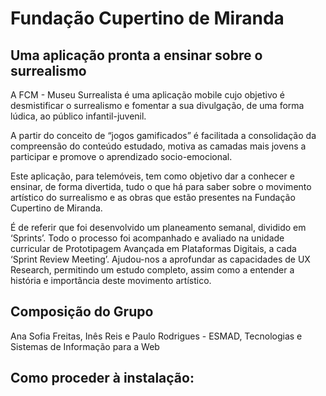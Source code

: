 # Fundação Cupertino de Miranda
## Uma aplicação pronta a ensinar sobre o surrealismo

A FCM - Museu Surrealista é uma aplicação mobile cujo objetivo é desmistificar o surrealismo e fomentar a sua divulgação, de uma forma lúdica, ao público infantil-juvenil.

A partir do conceito de “jogos gamificados” é facilitada a consolidação da compreensão do conteúdo estudado, motiva as camadas mais jovens a participar e promove o aprendizado socio-emocional.

Este aplicação, para telemóveis, tem como objetivo dar a conhecer e ensinar, de forma divertida, tudo o que há para saber sobre o movimento artístico do surrealismo e as obras que estão presentes na Fundação Cupertino de Miranda.

É de referir que foi desenvolvido um planeamento semanal, dividido em ‘Sprints’. Todo o processo foi acompanhado e avaliado na unidade curricular de Prototipagem Avançada em Plataformas Digitais, a cada ‘Sprint Review Meeting’. Ajudou-nos a aprofundar as capacidades de UX Research, permitindo um estudo completo, assim como a entender a história e importância deste movimento artístico.

## Composição do Grupo
Ana Sofia Freitas, Inês Reis e Paulo Rodrigues - ESMAD, Tecnologias e Sistemas de Informação para a Web

## Como proceder à instalação:
